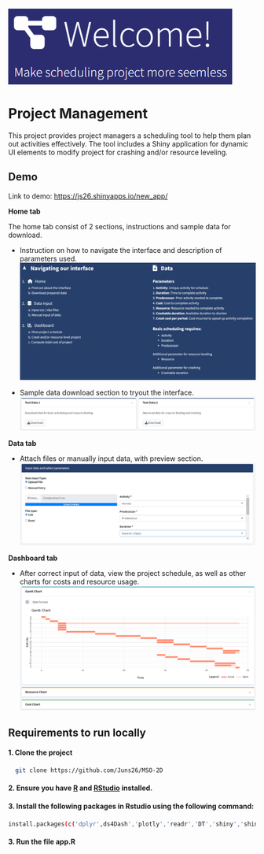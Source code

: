 
![Logo](https://raw.githubusercontent.com/Juns26/MSO-2D/main/images/home_page.png)


# Project Management

This project provides project managers a scheduling tool to help them plan out activities effectively. The tool includes a Shiny application for dynamic UI elements to modify project for crashing and/or resource leveling.
## Demo

Link to demo: https://js26.shinyapps.io/new_app/

**Home tab**

The home tab consist of 2 sections, instructions and sample data for download.

- Instruction on how to navigate the interface and description of parameters used.
![Logo](https://raw.githubusercontent.com/Juns26/MSO-2D/main/images/home_page_instruction.png)

- Sample data download section to tryout the interface.
![Logo](https://raw.githubusercontent.com/Juns26/MSO-2D/main/images/home_page_download.png)


**Data tab** 

- Attach files or manually input data, with preview section.
![Logo](https://raw.githubusercontent.com/Juns26/MSO-2D/main/images/data_page_input.png)

**Dashboard tab**

- After correct input of data, view the project schedule, as well as other charts for costs and resource usage.
![Logo](https://raw.githubusercontent.com/Juns26/MSO-2D/main/images/dashboard_page.png)
## Requirements to run locally

#### 1. Clone the project
```bash
  git clone https://github.com/Juns26/MSO-2D
```

#### 2. Ensure you have [R](https://cran.rstudio.com/) and [RStudio](https://posit.co/download/rstudio-desktop/) installed.


#### 3. Install the following packages in Rstudio using the following command:
```bash
install.packages(c('dplyr',ds4Dash','plotly','readr','DT','shiny','shinyWidgets','fresh','igraph','networkD3', 'tidyr','htmlwidgets'))
```
#### 3. Run the file app.R